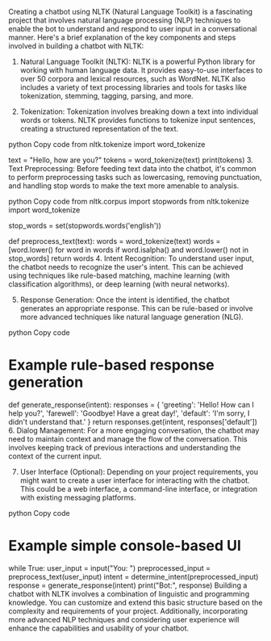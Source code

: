 Creating a chatbot using NLTK (Natural Language Toolkit) is a fascinating project that involves natural language processing (NLP) techniques to enable the bot to understand and respond to user input in a conversational manner. Here's a brief explanation of the key components and steps involved in building a chatbot with NLTK:

1. Natural Language Toolkit (NLTK):
NLTK is a powerful Python library for working with human language data. It provides easy-to-use interfaces to over 50 corpora and lexical resources, such as WordNet. NLTK also includes a variety of text processing libraries and tools for tasks like tokenization, stemming, tagging, parsing, and more.

2. Tokenization:
Tokenization involves breaking down a text into individual words or tokens. NLTK provides functions to tokenize input sentences, creating a structured representation of the text.

python
Copy code
from nltk.tokenize import word_tokenize

text = "Hello, how are you?"
tokens = word_tokenize(text)
print(tokens)
3. Text Preprocessing:
Before feeding text data into the chatbot, it's common to perform preprocessing tasks such as lowercasing, removing punctuation, and handling stop words to make the text more amenable to analysis.

python
Copy code
from nltk.corpus import stopwords
from nltk.tokenize import word_tokenize

stop_words = set(stopwords.words('english'))

def preprocess_text(text):
    words = word_tokenize(text)
    words = [word.lower() for word in words if word.isalpha() and word.lower() not in stop_words]
    return words
4. Intent Recognition:
To understand user input, the chatbot needs to recognize the user's intent. This can be achieved using techniques like rule-based matching, machine learning (with classification algorithms), or deep learning (with neural networks).

5. Response Generation:
Once the intent is identified, the chatbot generates an appropriate response. This can be rule-based or involve more advanced techniques like natural language generation (NLG).

python
Copy code
# Example rule-based response generation
def generate_response(intent):
    responses = {
        'greeting': 'Hello! How can I help you?',
        'farewell': 'Goodbye! Have a great day!',
        'default': 'I'm sorry, I didn't understand that.'
    }
    return responses.get(intent, responses['default'])
6. Dialog Management:
For a more engaging conversation, the chatbot may need to maintain context and manage the flow of the conversation. This involves keeping track of previous interactions and understanding the context of the current input.

7. User Interface (Optional):
Depending on your project requirements, you might want to create a user interface for interacting with the chatbot. This could be a web interface, a command-line interface, or integration with existing messaging platforms.

python
Copy code
# Example simple console-based UI
while True:
    user_input = input("You: ")
    preprocessed_input = preprocess_text(user_input)
    intent = determine_intent(preprocessed_input)
    response = generate_response(intent)
    print("Bot:", response)
Building a chatbot with NLTK involves a combination of linguistic and programming knowledge. You can customize and extend this basic structure based on the complexity and requirements of your project. Additionally, incorporating more advanced NLP techniques and considering user experience will enhance the capabilities and usability of your chatbot.





